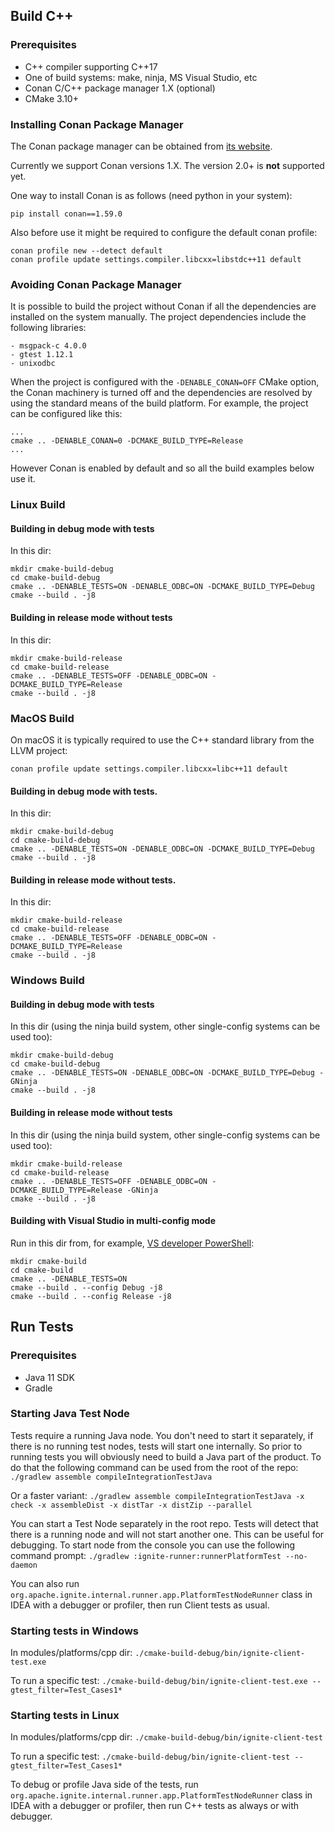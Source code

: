 ## Build C++

### Prerequisites
* C++ compiler supporting C++17
* One of build systems: make, ninja, MS Visual Studio, etc
* Conan C/C++ package manager 1.X (optional)
* CMake 3.10+

### Installing Conan Package Manager

The Conan package manager can be obtained from [its website](https://conan.io).

Currently we support Conan versions 1.X. The version 2.0+ is **not** supported yet.

One way to install Conan is as follows (need python in your system):

```shell
pip install conan==1.59.0
```

Also before use it might be required to configure the default conan profile:

```
conan profile new --detect default
conan profile update settings.compiler.libcxx=libstdc++11 default
```

### Avoiding Conan Package Manager

It is possible to build the project without Conan if all the dependencies are installed on the system manually.
The project dependencies include the following libraries:

	- msgpack-c 4.0.0
	- gtest 1.12.1
	- unixodbc 

When the project is configured with the `-DENABLE_CONAN=OFF` CMake option, the Conan machinery is turned off and
the dependencies are resolved by using the standard means of the build platform. For example, the project can be
configured like this:

```shell
...
cmake .. -DENABLE_CONAN=0 -DCMAKE_BUILD_TYPE=Release
...
```

However Conan is enabled by default and so all the build examples below use it.

### Linux Build

#### Building in debug mode with tests

In this dir:

```shell
mkdir cmake-build-debug
cd cmake-build-debug
cmake .. -DENABLE_TESTS=ON -DENABLE_ODBC=ON -DCMAKE_BUILD_TYPE=Debug
cmake --build . -j8
```

#### Building in release mode without tests

In this dir:

```shell
mkdir cmake-build-release
cd cmake-build-release
cmake .. -DENABLE_TESTS=OFF -DENABLE_ODBC=ON -DCMAKE_BUILD_TYPE=Release
cmake --build . -j8
```

### MacOS Build

On macOS it is typically required to use the C++ standard library from the LLVM project:

```
conan profile update settings.compiler.libcxx=libc++11 default
```

#### Building in debug mode with tests.

In this dir:

```shell
mkdir cmake-build-debug
cd cmake-build-debug
cmake .. -DENABLE_TESTS=ON -DENABLE_ODBC=ON -DCMAKE_BUILD_TYPE=Debug
cmake --build . -j8
```

#### Building in release mode without tests.

In this dir:

```shell
mkdir cmake-build-release
cd cmake-build-release
cmake .. -DENABLE_TESTS=OFF -DENABLE_ODBC=ON -DCMAKE_BUILD_TYPE=Release
cmake --build . -j8
```

### Windows Build

#### Building in debug mode with tests

In this dir (using the ninja build system, other single-config systems can be used too):

```shell
mkdir cmake-build-debug
cd cmake-build-debug
cmake .. -DENABLE_TESTS=ON -DENABLE_ODBC=ON -DCMAKE_BUILD_TYPE=Debug -GNinja
cmake --build . -j8
```

#### Building in release mode without tests

In this dir (using the ninja build system, other single-config systems can be used too):

```shell
mkdir cmake-build-release
cd cmake-build-release
cmake .. -DENABLE_TESTS=OFF -DENABLE_ODBC=ON -DCMAKE_BUILD_TYPE=Release -GNinja
cmake --build . -j8
```

#### Building with Visual Studio in multi-config mode

Run in this dir from, for example, [VS developer PowerShell](https://learn.microsoft.com/en-us/visualstudio/ide/reference/command-prompt-powershell?view=vs-2022):

```shell
mkdir cmake-build
cd cmake-build
cmake .. -DENABLE_TESTS=ON
cmake --build . --config Debug -j8
cmake --build . --config Release -j8
```

## Run Tests

### Prerequisites
* Java 11 SDK
* Gradle

### Starting Java Test Node

Tests require a running Java node. You don't need to start it separately, if there is no running test nodes, tests will
start one internally. So prior to running tests you will obviously need to build a Java part of the product. To do that
the following command can be used from the root of the repo:
`./gradlew assemble compileIntegrationTestJava`

Or a faster variant:
`./gradlew assemble compileIntegrationTestJava -x check -x assembleDist -x distTar -x distZip --parallel`

You can start a Test Node separately in the root repo. Tests will detect that there is a running node and will not start
another one. This can be useful for debugging. To start node from the console you can use the following command prompt:
`./gradlew :ignite-runner:runnerPlatformTest --no-daemon`

You can also run `org.apache.ignite.internal.runner.app.PlatformTestNodeRunner` class in IDEA with a debugger or
profiler, then run Client tests as usual.

### Starting tests in Windows
In modules/platforms/cpp dir:
`./cmake-build-debug/bin/ignite-client-test.exe`

To run a specific test:
`./cmake-build-debug/bin/ignite-client-test.exe --gtest_filter=Test_Cases1*`

### Starting tests in Linux
In modules/platforms/cpp dir:
`./cmake-build-debug/bin/ignite-client-test`

To run a specific test:
`./cmake-build-debug/bin/ignite-client-test --gtest_filter=Test_Cases1*`

To debug or profile Java side of the tests, run `org.apache.ignite.internal.runner.app.PlatformTestNodeRunner`
class in IDEA with a debugger or profiler, then run C++ tests as always or with
debugger.
